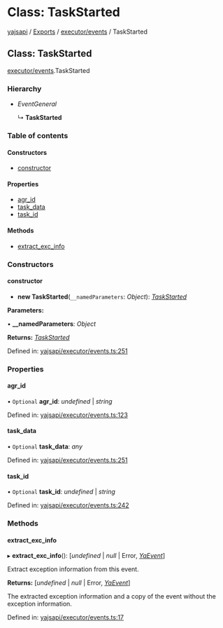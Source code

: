 # Class: TaskStarted

[yajsapi](../yajsapi.md) / [Exports](../modules/) / [executor/events](../modules/executor_events.md) / TaskStarted

## Class: TaskStarted

[executor/events](../modules/executor_events.md).TaskStarted

### Hierarchy

* _EventGeneral_

  ↳ **TaskStarted**

### Table of contents

#### Constructors

* [constructor](executor_events.taskstarted.md#constructor)

#### Properties

* [agr\_id](executor_events.taskstarted.md#agr_id)
* [task\_data](executor_events.taskstarted.md#task_data)
* [task\_id](executor_events.taskstarted.md#task_id)

#### Methods

* [extract\_exc\_info](executor_events.taskstarted.md#extract_exc_info)

### Constructors

#### constructor

+ **new TaskStarted**\(`__namedParameters`: _Object_\): [_TaskStarted_](executor_events.taskstarted.md)

**Parameters:**

• **\_\_namedParameters**: _Object_

**Returns:** [_TaskStarted_](executor_events.taskstarted.md)

Defined in: [yajsapi/executor/events.ts:251](https://github.com/golemfactory/yajsapi/blob/289a25a/yajsapi/executor/events.ts#L251)

### Properties

#### agr\_id

• `Optional` **agr\_id**: _undefined_ \| _string_

Defined in: [yajsapi/executor/events.ts:123](https://github.com/golemfactory/yajsapi/blob/289a25a/yajsapi/executor/events.ts#L123)

#### task\_data

• `Optional` **task\_data**: _any_

Defined in: [yajsapi/executor/events.ts:251](https://github.com/golemfactory/yajsapi/blob/289a25a/yajsapi/executor/events.ts#L251)

#### task\_id

• `Optional` **task\_id**: _undefined_ \| _string_

Defined in: [yajsapi/executor/events.ts:242](https://github.com/golemfactory/yajsapi/blob/289a25a/yajsapi/executor/events.ts#L242)

### Methods

#### extract\_exc\_info

▸ **extract\_exc\_info**\(\): \[_undefined_ \| _null_ \| Error, [_YaEvent_](executor_events.yaevent.md)\]

Extract exception information from this event.

**Returns:** \[_undefined_ \| _null_ \| Error, [_YaEvent_](executor_events.yaevent.md)\]

The extracted exception information and a copy of the event without the exception information.

Defined in: [yajsapi/executor/events.ts:17](https://github.com/golemfactory/yajsapi/blob/289a25a/yajsapi/executor/events.ts#L17)

